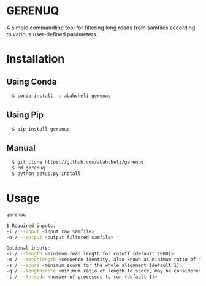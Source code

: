 # GERENUQ
A simple commandline tool for filtering long reads from samfiles according to various user-defined parameters.
# Installation
## Using Conda
```bash
  $ conda install -c abahcheli gerenuq
```
## Using Pip
```bash
  $ pip install gerenuq
```
## Manual
```bash
  $ git clone https://github.com/abahcheli/gerenuq
  $ cd gerenuq
  $ python setup.py install
```
# Usage
```bash
gerenuq

$ Required inputs:
-i / --input <input raw samfile>
-o / --output <output filtered samfile>

Optional inputs:
-l / --length <minimum read length for cutoff (default 1000)>
-m / --matchlength <sequence identity, also known as minimum ratio of matches to read length (default 0.5)>
-s / --score <minimum score for the whole alignment (default 1)>
-q / --lengthscore <minimum ratio of length to score, may be considered as the fraction of bases that have a positive score (default 2)>
-t / --threads <number of processes to run (default 1)>
```

